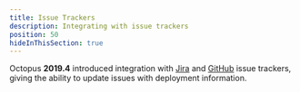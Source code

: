 ```yaml
---
title: Issue Trackers 
description: Integrating with issue trackers 
position: 50
hideInThisSection: true
---
```


Octopus **2019.4** introduced integration with [Jira](jira.md) and [GitHub](github.md) issue trackers, giving the ability to update issues with deployment information. 
